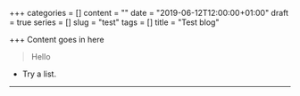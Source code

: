 +++
categories = []
content = ""
date = "2019-06-12T12:00:00+01:00"
draft = true
series = []
slug = "test"
tags = []
title = "Test blog"

+++
Content goes in here

> Hello

* Try a list.

***
